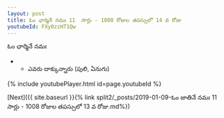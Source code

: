 ```yaml
---
layout: post
title: ఓం ఛార్మినే నమః 11  సార్లు - 1008 రోజుల తపస్సులో 14 వ రోజు
youtubeId: FXy0zzHT1Qw
---
```

 
 
 ఓం ఛార్మినే నమః  
 
 -  - ఎవరు దాక్కున్నారు (పులి, ఏనుగు) 
 
  
 
  
 
 
 
 
 
 


{% include youtubePlayer.html id=page.youtubeId %}
 
[Next]({{ site.baseurl }}{% link  split2/_posts/2019-01-09-ఓం జాతినే నమః 11  సార్లు - 1008 రోజుల తపస్సులో 13 వ రోజు.md%})
 
